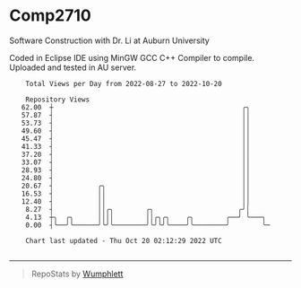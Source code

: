 # Comp2710
Software Construction with Dr. Li at Auburn University

Coded in Eclipse IDE using MinGW GCC C++ Compiler to compile.
Uploaded and tested in AU server.

```
    Total Views per Day from 2022-08-27 to 2022-10-20

    Repository Views
   62.00  ┼                                               ╭╮
   57.87  ┤                                               ││
   53.73  ┤                                               ││
   49.60  ┤                                               ││
   45.47  ┤                                               ││
   41.33  ┤                                               ││
   37.20  ┤                                               ││
   33.07  ┤                                               ││
   28.93  ┤                                               ││
   24.80  ┤                                               ││
   20.67  ┤           ╭╮                                  ││
   16.53  ┤           ││                                  ││
   12.40  ┤           ││                                  ││
    8.27  ┤           ││╭╮        ╭╮                     ╭╯│
    4.13  ┼╮  ╭╮      ││││        ││╭╮╭╮    ╭╮        ╭──╯ ╰───╮
    0.00  ┤╰──╯╰──────╯╰╯╰────────╯╰╯╰╯╰────╯╰────────╯        ╰─

    Chart last updated - Thu Oct 20 02:12:29 2022 UTC
    
```

---

> RepoStats by [Wumphlett](https://github.com/Wumphlett)
